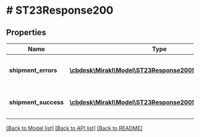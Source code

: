 # # ST23Response200

## Properties

Name | Type | Description | Notes
------------ | ------------- | ------------- | -------------
**shipment_errors** | [**\cbdesk\Mirakl\Model\ST23Response200ShipmentErrors[]**](ST23Response200ShipmentErrors.md) | Shipment workflow update errors | [optional]
**shipment_success** | [**\cbdesk\Mirakl\Model\ST23Response200ShipmentSuccess[]**](ST23Response200ShipmentSuccess.md) | Shipment workflow update success | [optional]

[[Back to Model list]](../../README.md#models) [[Back to API list]](../../README.md#endpoints) [[Back to README]](../../README.md)
